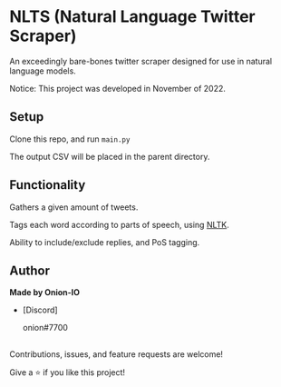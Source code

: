 <h1 align="center"><project-name></h1>

<p align="center"><project-description></p>

# NLTS (Natural Language Twitter Scraper)
An exceedingly bare-bones twitter scraper designed for use in natural language models. 

Notice: This project was developed in November of 2022.
  
## Setup

Clone this repo, and run `main.py`

The output CSV will be placed in the parent directory.
  


## Functionality
  
  Gathers a given amount of tweets.
  
  Tags each word according to parts of speech, using [NLTK](https://github.com/nltk/nltk).
  
  Ability to include/exclude replies, and PoS tagging.
  

## Author

**Made by Onion-IO**

- [Discord] <p>onion#7700<p>


##

Contributions, issues, and feature requests are welcome!

Give a ⭐️ if you like this project!

